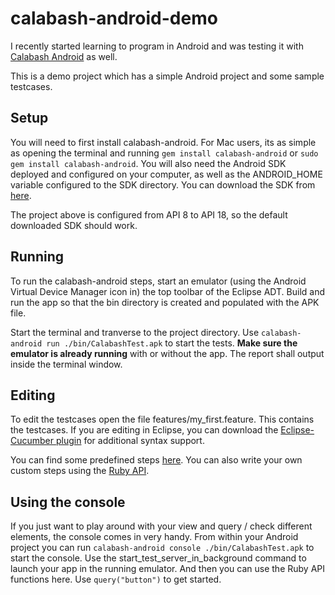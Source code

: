 calabash-android-demo
=====================

I recently started learning to program in Android and was testing it with [Calabash Android](https://github.com/calabash/calabash-android) as well.

This is a demo project which has a simple Android project and some sample testcases.

## Setup

You will need to first install calabash-android. For Mac users, its as simple as opening the terminal and
running `gem install calabash-android` or `sudo gem install calabash-android`. You will also need the
Android SDK deployed and configured on your computer, as well as the ANDROID_HOME variable configured to
the SDK directory. You can download the SDK from [here](https://developer.android.com/sdk/index.html).

The project above is configured from API 8 to API 18, so the default downloaded SDK should work.

## Running

To run the calabash-android steps, start an emulator (using the Android Virtual Device Manager icon in)
the top toolbar of the Eclipse ADT. Build and run the app so that the bin directory is created and populated
with the APK file.

Start the terminal and tranverse to the project directory. Use `calabash-android run ./bin/CalabashTest.apk`
to start the tests. **Make sure the emulator is already running** with or without the app. The report shall
output inside the terminal window.

## Editing

To edit the testcases open the file features/my_first.feature. This contains the testcases. If you are editing in
Eclipse, you can download the [Eclipse-Cucumber plugin](https://github.com/cucumber/cucumber-eclipse) for additional syntax support.

You can find some predefined steps [here](https://github.com/calabash/calabash-android/blob/master/ruby-gem/lib/calabash-android/canned_steps.md). You can also write your own custom steps using the [Ruby API](https://github.com/calabash/calabash-android/blob/master/documentation/ruby_api.md).

## Using the console

If you just want to play around with your view and query / check different elements, the console comes in very handy. From within your
Android project you can run `calabash-android console ./bin/CalabashTest.apk` to start the console. Use the start_test_server_in_background
command to launch your app in the running emulator. And then you can use the Ruby API functions here. Use `query("button")` to get started.
